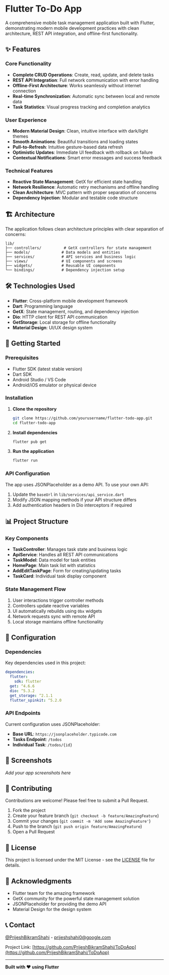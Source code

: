 # Flutter To-Do App

A comprehensive mobile task management application built with Flutter, demonstrating modern mobile development practices with clean architecture, REST API integration, and offline-first functionality.


## ✨ Features

### Core Functionality
- **Complete CRUD Operations**: Create, read, update, and delete tasks
- **REST API Integration**: Full network communication with error handling
- **Offline-First Architecture**: Works seamlessly without internet connection
- **Real-time Synchronization**: Automatic sync between local and remote data
- **Task Statistics**: Visual progress tracking and completion analytics

### User Experience
- **Modern Material Design**: Clean, intuitive interface with dark/light themes
- **Smooth Animations**: Beautiful transitions and loading states
- **Pull-to-Refresh**: Intuitive gesture-based data refresh
- **Optimistic Updates**: Immediate UI feedback with rollback on failure
- **Contextual Notifications**: Smart error messages and success feedback

### Technical Features
- **Reactive State Management**: GetX for efficient state handling
- **Network Resilience**: Automatic retry mechanisms and offline handling
- **Clean Architecture**: MVC pattern with proper separation of concerns
- **Dependency Injection**: Modular and testable code structure

## 🏗️ Architecture

The application follows clean architecture principles with clear separation of concerns:

```
lib/
├── controllers/          # GetX controllers for state management
├── models/              # Data models and entities
├── services/            # API services and business logic
├── views/               # UI components and screens
├── widgets/             # Reusable UI components
└── bindings/            # Dependency injection setup
```

## 🛠️ Technologies Used

- **Flutter**: Cross-platform mobile development framework
- **Dart**: Programming language
- **GetX**: State management, routing, and dependency injection
- **Dio**: HTTP client for REST API communication
- **GetStorage**: Local storage for offline functionality
- **Material Design**: UI/UX design system

## 🚀 Getting Started

### Prerequisites
- Flutter SDK (latest stable version)
- Dart SDK
- Android Studio / VS Code
- Android/iOS emulator or physical device

### Installation

1. **Clone the repository**
   ```bash
   git clone https://github.com/yourusername/flutter-todo-app.git
   cd flutter-todo-app
   ```

2. **Install dependencies**
   ```bash
   flutter pub get
   ```

3. **Run the application**
   ```bash
   flutter run
   ```

### API Configuration

The app uses JSONPlaceholder as a demo API. To use your own API:

1. Update the `baseUrl` in `lib/services/api_service.dart`
2. Modify JSON mapping methods if your API structure differs
3. Add authentication headers in Dio interceptors if required

## 📊 Project Structure

### Key Components

- **TaskController**: Manages task state and business logic
- **ApiService**: Handles all REST API communications
- **TaskModel**: Data model for task entities
- **HomePage**: Main task list with statistics
- **AddEditTaskPage**: Form for creating/updating tasks
- **TaskCard**: Individual task display component

### State Management Flow

1. User interactions trigger controller methods
2. Controllers update reactive variables
3. UI automatically rebuilds using `Obx` widgets
4. Network requests sync with remote API
5. Local storage maintains offline functionality

## 🔧 Configuration

### Dependencies

Key dependencies used in this project:

```yaml
dependencies:
  flutter:
    sdk: flutter
  get: ^4.6.6
  dio: ^5.3.2
  get_storage: ^2.1.1
  flutter_spinkit: ^5.2.0
```

### API Endpoints

Current configuration uses JSONPlaceholder:

- **Base URL**: `https://jsonplaceholder.typicode.com`
- **Tasks Endpoint**: `/todos`
- **Individual Task**: `/todos/{id}`

## 📱 Screenshots

*Add your app screenshots here*

## 🤝 Contributing

Contributions are welcome! Please feel free to submit a Pull Request.

1. Fork the project
2. Create your feature branch (`git checkout -b feature/AmazingFeature`)
3. Commit your changes (`git commit -m 'Add some AmazingFeature'`)
4. Push to the branch (`git push origin feature/AmazingFeature`)
5. Open a Pull Request

## 📄 License

This project is licensed under the MIT License - see the [LICENSE](LICENSE) file for details.

## 🙏 Acknowledgments

- Flutter team for the amazing framework
- GetX community for the powerful state management solution
- JSONPlaceholder for providing the demo API
- Material Design for the design system

## 📞 Contact

[@PrijeshBikramShahi](https://linkedin.com/in/prizzes-bs/) - prijeshshahi0@google.com

Project Link: [https://github.com/PrijeshBikramShahi/ToDoApp](https://github.com/PrijeshBikramShahi/ToDoApp)

---

**Built with ❤️ using Flutter**